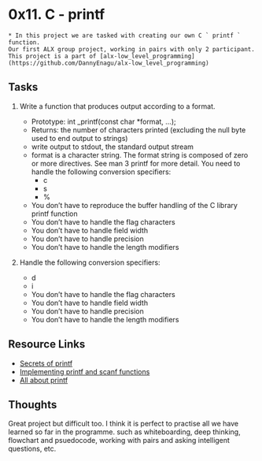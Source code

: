 # 0x11. C - printf

	* In this project we are tasked with creating our own C ` printf ` function.
	Our first ALX group project, working in pairs with only 2 participant. 
	This project is a part of [alx-low_level_programming](https://github.com/DannyEnagu/alx-low_level_programming)

## Tasks

 1. Write a function that produces output according to a format.
	- Prototype: int _printf(const char *format, ...);
	- Returns: the number of characters printed (excluding the null byte used to end output to strings)
	- write output to stdout, the standard output stream
	- format is a character string. The format string is composed of zero or more directives. See man 3 printf for more detail. You need to handle the following conversion specifiers:
		- c
		- s
		- %
	- You don’t have to reproduce the buffer handling of the C library printf function
	- You don’t have to handle the flag characters
	- You don’t have to handle field width
	- You don’t have to handle precision
	- You don’t have to handle the length modifiers 

 2. Handle the following conversion specifiers:
	- d
	- i
	- You don’t have to handle the flag characters
	- You don’t have to handle field width
	- You don’t have to handle precision
	- You don’t have to handle the length modifiers

## Resource Links

 - [Secrets of printf](https://www.academia.edu/10297206/Secrets_of_printf_)
 - [Implementing printf and scanf functions](https://iq.opengenus.org/how-printf-and-scanf-function-works-in-c-internally/)
 - [All about printf](https://akshatshibu.wordpress.com/2015/07/22/all-about-printf/)

## Thoughts

 Great project but difficult too. I think it is perfect to practise all we have learned so far in the programme. such as whiteboarding, deep thinking, flowchart and psuedocode, working with pairs and asking intelligent questions, etc. 
